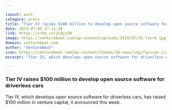 ```yaml
---

layout: post
category: press
title: "Tier IV raises $100 million to develop open source software for driverless cars"
date: 2019-07-05 17:11:28
link: https://vrhk.co/2L0ujGN
image: https://venturebeat.com/wp-content/uploads/2019/07/fb_tier4.jpg?w=1200&strip=all
domain: venturebeat.com
author: "VentureBeat"
icon: https://venturebeat.com/wp-content/themes/vb-news/img/favicon.ico
excerpt: "Tier IV, which develops open source software for driverless cars, has raised $100 million in venture capital, it announced this week."

---
```


### Tier IV raises $100 million to develop open source software for driverless cars

Tier IV, which develops open source software for driverless cars, has raised $100 million in venture capital, it announced this week.